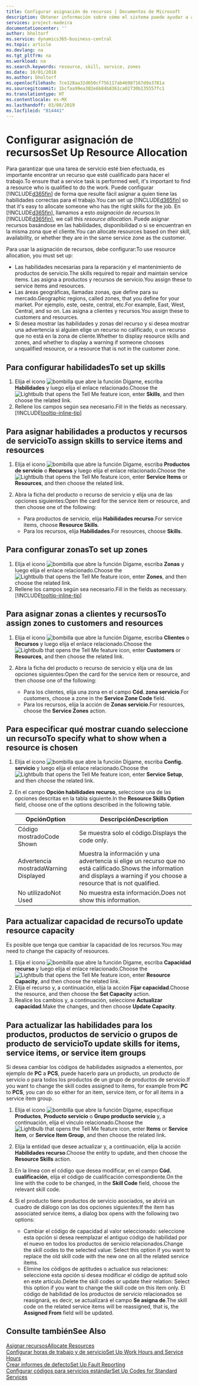```yaml
---
title: Configurar asignación de recursos | Documentos de Microsoft
description: Obtener información sobre cómo el sistema puede ayudar a asegurar que se asigna a alguien que tiene las habilidades necesarias para proporcionar un servicio.
services: project-madeira
documentationcenter: ''
author: bholtorf
ms.service: dynamics365-business-central
ms.topic: article
ms.devlang: na
ms.tgt_pltfrm: na
ms.workload: na
ms.search.keywords: resource, skill, service, zones
ms.date: 10/01/2018
ms.author: bholtorf
ms.openlocfilehash: 7ce128aa32d650cf756117ab46987167d9a3781a
ms.sourcegitcommit: 1bcfaa99ea302e6b84b8361ca02730b135557fc1
ms.translationtype: HT
ms.contentlocale: es-MX
ms.lasthandoff: 03/08/2019
ms.locfileid: "814441"
---
```

# <a name="set-up-resource-allocation"></a><span data-ttu-id="69529-103">Configurar asignación de recursos</span><span class="sxs-lookup"><span data-stu-id="69529-103">Set Up Resource Allocation</span></span>
<span data-ttu-id="69529-104">Para garantizar que una tarea de servicio esté bien efectuada, es importante encontrar un recurso que esté cualificado para hacer el trabajo.</span><span class="sxs-lookup"><span data-stu-id="69529-104">To ensure that a service task is performed well, it's important to find a resource who is qualified to do the work.</span></span> <span data-ttu-id="69529-105">Puede configurar [!INCLUDE[d365fin](includes/d365fin_md.md)] de forma que resulte fácil asignar a quien tiene las habilidades correctas para el trabajo.</span><span class="sxs-lookup"><span data-stu-id="69529-105">You can set up [!INCLUDE[d365fin](includes/d365fin_md.md)] so that it's easy to allocate someone who has the right skills for the job.</span></span> <span data-ttu-id="69529-106">En [!INCLUDE[d365fin](includes/d365fin_md.md)], llamamos a esto _asignación de recursos_.</span><span class="sxs-lookup"><span data-stu-id="69529-106">In [!INCLUDE[d365fin](includes/d365fin_md.md)], we call this _resource allocation_.</span></span> <span data-ttu-id="69529-107">Puede asignar recursos basándose en las habilidades, disponibilidad o si se encuentran en la misma zona que el cliente.</span><span class="sxs-lookup"><span data-stu-id="69529-107">You can allocate resources based on their skill, availability, or whether they are in the same service zone as the customer.</span></span> 

<span data-ttu-id="69529-108">Para usar la asignación de recursos, debe configurar:</span><span class="sxs-lookup"><span data-stu-id="69529-108">To use resource allocation, you must set up:</span></span>  
  
* <span data-ttu-id="69529-109">Las habilidades necesarias para la reparación y el mantenimiento de productos de servicio.</span><span class="sxs-lookup"><span data-stu-id="69529-109">The skills required to repair and maintain service items.</span></span> <span data-ttu-id="69529-110">Las asigna a productos y recursos de servicio.</span><span class="sxs-lookup"><span data-stu-id="69529-110">You assign these to service items and resources.</span></span>  
* <span data-ttu-id="69529-111">Las áreas geográficas, llamadas zonas, que define para su mercado.</span><span class="sxs-lookup"><span data-stu-id="69529-111">Geographic regions, called zones, that you define for your market.</span></span> <span data-ttu-id="69529-112">Por ejemplo, este, oeste, central, etc.</span><span class="sxs-lookup"><span data-stu-id="69529-112">For example, East, West, Central, and so on.</span></span> <span data-ttu-id="69529-113">Las asigna a clientes y recursos.</span><span class="sxs-lookup"><span data-stu-id="69529-113">You assign these to customers and resources.</span></span>  
* <span data-ttu-id="69529-114">Si desea mostrar las habilidades y zonas del recurso y si desea mostrar una advertencia si alguien elige un recurso no calificado, o un recurso que no está en la zona de cliente.</span><span class="sxs-lookup"><span data-stu-id="69529-114">Whether to display resource skills and zones, and whether to display a warning if someone chooses unqualified resource, or a resource that is not in the customer zone.</span></span>  

## <a name="to-set-up-skills"></a><span data-ttu-id="69529-115">Para configurar habilidades</span><span class="sxs-lookup"><span data-stu-id="69529-115">To set up skills</span></span>
1. <span data-ttu-id="69529-116">Elija el icono ![bombilla que abre la función Dígame](media/ui-search/search_small.png "Dígame que desea hacer"), escriba **Habilidades** y luego elija el enlace relacionado.</span><span class="sxs-lookup"><span data-stu-id="69529-116">Choose the ![Lightbulb that opens the Tell Me feature](media/ui-search/search_small.png "Tell me what you want to do") icon, enter **Skills**, and then choose the related link.</span></span>  
2. <span data-ttu-id="69529-117">Rellene los campos según sea necesario.</span><span class="sxs-lookup"><span data-stu-id="69529-117">Fill in the fields as necessary.</span></span> [!INCLUDE[tooltip-inline-tip](includes/tooltip-inline-tip_md.md)]  

## <a name="to-assign-skills-to-service-items-and-resources"></a><span data-ttu-id="69529-118">Para asignar habilidades a productos y recursos de servicio</span><span class="sxs-lookup"><span data-stu-id="69529-118">To assign skills to service items and resources</span></span>
1. <span data-ttu-id="69529-119">Elija el icono ![bombilla que abre la función Dígame](media/ui-search/search_small.png "Dígame que desea hacer"), escriba **Productos de servicio** o **Recursos** y luego elija el enlace relacionado.</span><span class="sxs-lookup"><span data-stu-id="69529-119">Choose the ![Lightbulb that opens the Tell Me feature](media/ui-search/search_small.png "Tell me what you want to do") icon, enter **Service Items** or **Resources**, and then choose the related link.</span></span>  
2. <span data-ttu-id="69529-120">Abra la ficha del producto o recurso de servicio y elija una de las opciones siguientes:</span><span class="sxs-lookup"><span data-stu-id="69529-120">Open the card for the service item or resource, and then choose one of the following:</span></span>  
  
    * <span data-ttu-id="69529-121">Para productos de servicio, elija **Habilidades recurso**.</span><span class="sxs-lookup"><span data-stu-id="69529-121">For service items, choose **Resource Skills**.</span></span>  
    * <span data-ttu-id="69529-122">Para los recursos, elija **Habilidades**.</span><span class="sxs-lookup"><span data-stu-id="69529-122">For resources, choose **Skills**.</span></span>  

## <a name="to-set-up-zones"></a><span data-ttu-id="69529-123">Para configurar zonas</span><span class="sxs-lookup"><span data-stu-id="69529-123">To set up zones</span></span>
1. <span data-ttu-id="69529-124">Elija el icono ![bombilla que abre la función Dígame](media/ui-search/search_small.png "Dígame que desea hacer"), escriba **Zonas** y luego elija el enlace relacionado.</span><span class="sxs-lookup"><span data-stu-id="69529-124">Choose the ![Lightbulb that opens the Tell Me feature](media/ui-search/search_small.png "Tell me what you want to do") icon, enter **Zones**, and then choose the related link.</span></span>  
2. <span data-ttu-id="69529-125">Rellene los campos según sea necesario.</span><span class="sxs-lookup"><span data-stu-id="69529-125">Fill in the fields as necessary.</span></span> [!INCLUDE[tooltip-inline-tip](includes/tooltip-inline-tip_md.md)]  

## <a name="to-assign-zones-to-customers-and-resources"></a><span data-ttu-id="69529-126">Para asignar zonas a clientes y recursos</span><span class="sxs-lookup"><span data-stu-id="69529-126">To assign zones to customers and resources</span></span> 
1. <span data-ttu-id="69529-127">Elija el icono ![bombilla que abre la función Dígame](media/ui-search/search_small.png "Dígame que desea hacer"), escriba **Clientes** o **Recursos** y luego elija el enlace relacionado.</span><span class="sxs-lookup"><span data-stu-id="69529-127">Choose the ![Lightbulb that opens the Tell Me feature](media/ui-search/search_small.png "Tell me what you want to do") icon, enter **Customers** or **Resources**, and then choose the related link.</span></span>  
2. <span data-ttu-id="69529-128">Abra la ficha del producto o recurso de servicio y elija una de las opciones siguientes:</span><span class="sxs-lookup"><span data-stu-id="69529-128">Open the card for the service item or resource, and then choose one of the following:</span></span>  
  
    * <span data-ttu-id="69529-129">Para los clientes, elija una zona en el campo **Cód. zona servicio**.</span><span class="sxs-lookup"><span data-stu-id="69529-129">For customers, choose a zone in the **Service Zone Code** field.</span></span>  
    * <span data-ttu-id="69529-130">Para los recursos, elija la acción de **Zonas servicio**.</span><span class="sxs-lookup"><span data-stu-id="69529-130">For resources, choose the **Service Zones** action.</span></span>  

## <a name="to-specify-what-to-show-when-a-resource-is-chosen"></a><span data-ttu-id="69529-131">Para especificar qué mostrar cuando seleccione un recurso</span><span class="sxs-lookup"><span data-stu-id="69529-131">To specify what to show when a resource is chosen</span></span>
1. <span data-ttu-id="69529-132">Elija el icono ![bombilla que abre la función Dígame](media/ui-search/search_small.png "Dígame que desea hacer"), escriba **Config. servicio** y luego elija el enlace relacionado.</span><span class="sxs-lookup"><span data-stu-id="69529-132">Choose the ![Lightbulb that opens the Tell Me feature](media/ui-search/search_small.png "Tell me what you want to do") icon, enter **Service Setup**, and then choose the related link.</span></span> 
2. <span data-ttu-id="69529-133">En el campo **Opción habilidades recurso**, seleccione una de las opciones descritas en la tabla siguiente.</span><span class="sxs-lookup"><span data-stu-id="69529-133">In the **Resource Skills Option** field, choose one of the options described in the following table.</span></span>  
  
    |<span data-ttu-id="69529-134">**Opción**</span><span class="sxs-lookup"><span data-stu-id="69529-134">**Option**</span></span>|<span data-ttu-id="69529-135">**Descripción**</span><span class="sxs-lookup"><span data-stu-id="69529-135">**Description**</span></span>|  
    |------------|-------------|  
    |<span data-ttu-id="69529-136">Código mostrado</span><span class="sxs-lookup"><span data-stu-id="69529-136">Code Shown</span></span> | <span data-ttu-id="69529-137">Se muestra solo el código.</span><span class="sxs-lookup"><span data-stu-id="69529-137">Displays the code only.</span></span>|  
    |<span data-ttu-id="69529-138">Advertencia mostrada</span><span class="sxs-lookup"><span data-stu-id="69529-138">Warning Displayed</span></span> | <span data-ttu-id="69529-139">Muestra la información y una advertencia si elige un recurso que no está calificado.</span><span class="sxs-lookup"><span data-stu-id="69529-139">Shows the information and displays a warning if you choose a resource that is not qualified.</span></span>|  
    |<span data-ttu-id="69529-140">No utilizado</span><span class="sxs-lookup"><span data-stu-id="69529-140">Not Used</span></span> | <span data-ttu-id="69529-141">No muestra esta información.</span><span class="sxs-lookup"><span data-stu-id="69529-141">Does not show this information.</span></span>|  

## <a name="to-update-resource-capacity"></a><span data-ttu-id="69529-142">Para actualizar capacidad de recurso</span><span class="sxs-lookup"><span data-stu-id="69529-142">To update resource capacity</span></span>  
<span data-ttu-id="69529-143">Es posible que tenga que cambiar la capacidad de los recursos.</span><span class="sxs-lookup"><span data-stu-id="69529-143">You may need to change the capacity of resources.</span></span>  
  
1. <span data-ttu-id="69529-144">Elija el icono ![bombilla que abre la función Dígame](media/ui-search/search_small.png "Dígame que desea hacer"), escriba **Capacidad recurso** y luego elija el enlace relacionado.</span><span class="sxs-lookup"><span data-stu-id="69529-144">Choose the ![Lightbulb that opens the Tell Me feature](media/ui-search/search_small.png "Tell me what you want to do") icon, enter **Resource Capacity**, and then choose the related link.</span></span>  
2. <span data-ttu-id="69529-145">Elija el recurso y, a continuación, elija la acción **Fijar capacidad**.</span><span class="sxs-lookup"><span data-stu-id="69529-145">Choose the resource, and then choose the **Set Capacity** action.</span></span>  
3. <span data-ttu-id="69529-146">Realice los cambios y, a continuación, seleccione **Actualizar capacidad**.</span><span class="sxs-lookup"><span data-stu-id="69529-146">Make the changes, and then choose **Update Capacity**.</span></span>  

## <a name="to-update-skills-for-items-service-items-or-service-item-groups"></a><span data-ttu-id="69529-147">Para actualizar las habilidades para los productos, productos de servicio o grupos de producto de servicio</span><span class="sxs-lookup"><span data-stu-id="69529-147">To update skills for items, service items, or service item groups</span></span>
<span data-ttu-id="69529-148">Si desea cambiar los códigos de habilidades asignados a elementos, por ejemplo de **PC** a **PCS**, puede hacerlo para un producto, un producto de servicio o para todos los productos de un grupo de productos de servicio.</span><span class="sxs-lookup"><span data-stu-id="69529-148">If you want to change the skill codes assigned to items, for example from **PC** to **PCS**, you can do so either for an item, service item, or for all items in a service item group.</span></span>  
  
1. <span data-ttu-id="69529-149">Elija el icono ![bombilla que abre la función Dígame](media/ui-search/search_small.png "Dígame que desea hacer"), especifique **Productos**, **Producto servicio** o **Grupo producto servicio** y, a continuación, elija el vínculo relacionado.</span><span class="sxs-lookup"><span data-stu-id="69529-149">Choose the ![Lightbulb that opens the Tell Me feature](media/ui-search/search_small.png "Tell me what you want to do") icon, enter **Items** or **Service Item**, or **Service Item Group**, and then choose the related link.</span></span>  
2. <span data-ttu-id="69529-150">Elija la entidad que desee actualizar y, a continuación, elija la acción **Habilidades recurso**.</span><span class="sxs-lookup"><span data-stu-id="69529-150">Choose the entity to update, and then choose the **Resource Skills** action.</span></span>  
3. <span data-ttu-id="69529-151">En la línea con el código que desea modificar, en el campo **Cód. cualificación**, elija el código de cualificación correspondiente.</span><span class="sxs-lookup"><span data-stu-id="69529-151">On the line with the code to be changed, in the **Skill Code** field, choose the relevant skill code.</span></span>  
4.  <span data-ttu-id="69529-152">Si el producto tiene productos de servicio asociados, se abrirá un cuadro de diálogo con las dos opciones siguientes:</span><span class="sxs-lookup"><span data-stu-id="69529-152">If the item has associated service items, a dialog box opens with the following two options:</span></span>  
  
    * <span data-ttu-id="69529-153">Cambiar el código de capacidad al valor seleccionado: seleccione esta opción si desea reemplazar el antiguo código de habilidad por el nuevo en todos los productos de servicio relacionados.</span><span class="sxs-lookup"><span data-stu-id="69529-153">Change the skill codes to the selected value: Select this option if you want to replace the old skill code with the new one on all the related service items.</span></span>  
    * <span data-ttu-id="69529-154">Elimine los códigos de aptitudes o actualice sus relaciones: seleccione esta opción si desea modificar el código de aptitud solo en este artículo.</span><span class="sxs-lookup"><span data-stu-id="69529-154">Delete the skill codes or update their relation: Select this option if you want to change the skill code on this item only.</span></span> <span data-ttu-id="69529-155">El código de habilidad de los productos de servicio relacionados se reasignará, es decir, se actualizará el campo **Se asigna de**.</span><span class="sxs-lookup"><span data-stu-id="69529-155">The skill code on the related service items will be reassigned, that is, the **Assigned From** field will be updated.</span></span>  
  
## <a name="see-also"></a><span data-ttu-id="69529-156">Consulte también</span><span class="sxs-lookup"><span data-stu-id="69529-156">See Also</span></span>
[<span data-ttu-id="69529-157">Asignar recursos</span><span class="sxs-lookup"><span data-stu-id="69529-157">Allocate Resources</span></span>](service-how-to-allocate-resources.md)  
[<span data-ttu-id="69529-158">Configurar horas de trabajo y de servicio</span><span class="sxs-lookup"><span data-stu-id="69529-158">Set Up Work Hours and Service Hours</span></span>](service-how-setup-work-service-hours.md)  
[<span data-ttu-id="69529-159">Crear informes de defecto</span><span class="sxs-lookup"><span data-stu-id="69529-159">Set Up Fault Reporting</span></span>](service-how-setup-fault-reporting.md)  
[<span data-ttu-id="69529-160">Configurar códigos para servicios estándar</span><span class="sxs-lookup"><span data-stu-id="69529-160">Set Up Codes for Standard Services</span></span>](service-how-setup-service-coding.md)  
 

